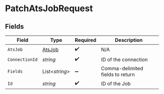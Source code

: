 # PatchAtsJobRequest


## Fields

| Field                                       | Type                                        | Required                                    | Description                                 |
| ------------------------------------------- | ------------------------------------------- | ------------------------------------------- | ------------------------------------------- |
| `AtsJob`                                    | [AtsJob](../../Models/Components/AtsJob.md) | :heavy_check_mark:                          | N/A                                         |
| `ConnectionId`                              | *string*                                    | :heavy_check_mark:                          | ID of the connection                        |
| `Fields`                                    | List<*string*>                              | :heavy_minus_sign:                          | Comma-delimited fields to return            |
| `Id`                                        | *string*                                    | :heavy_check_mark:                          | ID of the Job                               |